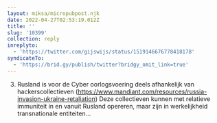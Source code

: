 ```yaml
---
layout: miksa/micropubpost.njk
date: 2022-04-27T02:53:19.012Z
title: ''
slug: '10399'
collection: reply
inreplyto:
  - 'https://twitter.com/gijswijs/status/1519146676778418178'
syndicateTo:
  - 'https://brid.gy/publish/twitter?bridgy_omit_link=true'
---
```

3. Rusland is voor de Cyber oorlogsvoering deels afhankelijk van hackerscollectieven (https://www.mandiant.com/resources/russia-invasion-ukraine-retaliation) Deze collectieven kunnen met relatieve immuniteit in en vanuit Rusland opereren, maar zijn in werkelijkheid transnationale entiteiten...
